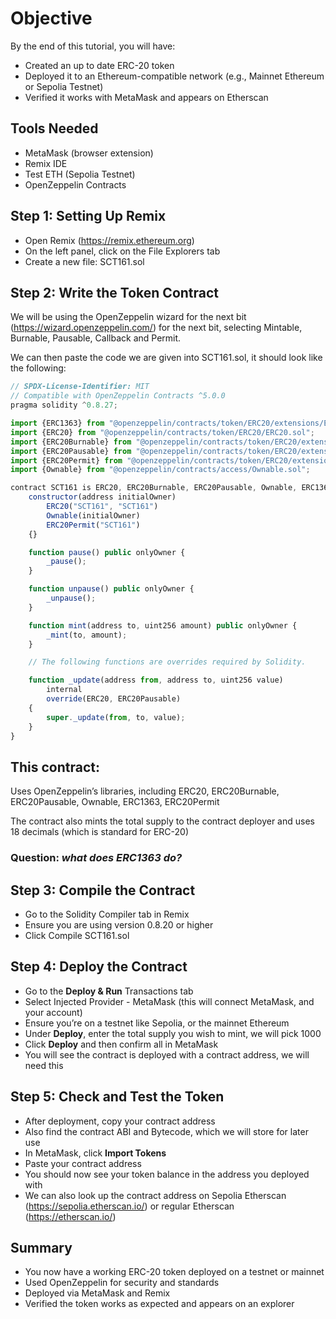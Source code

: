 # Objective
By the end of this tutorial, you will have:

- Created an up to date ERC-20 token
- Deployed it to an Ethereum-compatible network (e.g., Mainnet Ethereum or Sepolia Testnet)
- Verified it works with MetaMask and appears on Etherscan

## Tools Needed

- MetaMask (browser extension)
- Remix IDE
- Test ETH (Sepolia Testnet)
- OpenZeppelin Contracts

## Step 1: Setting Up Remix

- Open Remix (https://remix.ethereum.org)
- On the left panel, click on the File Explorers tab
- Create a new file: SCT161.sol

## Step 2: Write the Token Contract

We will be using the OpenZeppelin wizard for the next bit (https://wizard.openzeppelin.com/) for the next bit, selecting Mintable, Burnable, Pausable, Callback and Permit. 

We can then paste the code we are given into SCT161.sol, it should look like the following:

```js
// SPDX-License-Identifier: MIT
// Compatible with OpenZeppelin Contracts ^5.0.0
pragma solidity ^0.8.27;

import {ERC1363} from "@openzeppelin/contracts/token/ERC20/extensions/ERC1363.sol";
import {ERC20} from "@openzeppelin/contracts/token/ERC20/ERC20.sol";
import {ERC20Burnable} from "@openzeppelin/contracts/token/ERC20/extensions/ERC20Burnable.sol";
import {ERC20Pausable} from "@openzeppelin/contracts/token/ERC20/extensions/ERC20Pausable.sol";
import {ERC20Permit} from "@openzeppelin/contracts/token/ERC20/extensions/ERC20Permit.sol";
import {Ownable} from "@openzeppelin/contracts/access/Ownable.sol";

contract SCT161 is ERC20, ERC20Burnable, ERC20Pausable, Ownable, ERC1363, ERC20Permit {
    constructor(address initialOwner)
        ERC20("SCT161", "SCT161")
        Ownable(initialOwner)
        ERC20Permit("SCT161")
    {}

    function pause() public onlyOwner {
        _pause();
    }

    function unpause() public onlyOwner {
        _unpause();
    }

    function mint(address to, uint256 amount) public onlyOwner {
        _mint(to, amount);
    }

    // The following functions are overrides required by Solidity.

    function _update(address from, address to, uint256 value)
        internal
        override(ERC20, ERC20Pausable)
    {
        super._update(from, to, value);
    }
}
```

## This contract:

Uses OpenZeppelin’s libraries, including ERC20, ERC20Burnable, ERC20Pausable, Ownable, ERC1363, ERC20Permit

The contract also mints the total supply to the contract deployer and uses 18 decimals (which is standard for ERC-20)

### Question: *what does ERC1363 do?*



## Step 3: Compile the Contract
- Go to the Solidity Compiler tab in Remix
- Ensure you are using version 0.8.20 or higher
- Click Compile SCT161.sol

## Step 4: Deploy the Contract
- Go to the **Deploy & Run** Transactions tab
- Select Injected Provider - MetaMask (this will connect MetaMask, and your account)
- Ensure you’re on a testnet like Sepolia, or the mainnet Ethereum
- Under **Deploy**, enter the total supply you wish to mint, we will pick 1000
- Click **Deploy** and then confirm all in MetaMask
- You will see the contract is deployed with a contract address, we will need this

## Step 5: Check and Test the Token
- After deployment, copy your contract address
- Also find the contract ABI and Bytecode, which we will store for later use
- In MetaMask, click **Import Tokens**
- Paste your contract address
- You should now see your token balance in the address you deployed with
- We can also look up the contract address on Sepolia Etherscan (https://sepolia.etherscan.io/) or regular Etherscan (https://etherscan.io/)

## Summary

- You now have a working ERC-20 token deployed on a testnet or mainnet
- Used OpenZeppelin for security and standards
- Deployed via MetaMask and Remix
- Verified the token works as expected and appears on an explorer


